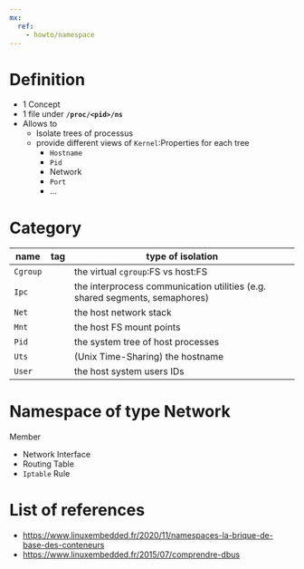 ```yaml
---
mx:  
  ref:
    - howto/namespace
---
```


# Definition
- 1 Concept
- 1 file under **`/proc/<pid>/ns`**    
- Allows to
  - Isolate trees of processus
  - provide different views of  `Kernel`:Properties for each tree
    - `Hostname`
    - `Pid`
    - Network
    - `Port`
    - ...
# Category
|name|tag|type of isolation|
|-|-|-|
|`Cgroup`||the virtual `cgroup`:FS vs host:FS|
|`Ipc`||the interprocess communication utilities (e.g. shared segments, semaphores)|
|`Net`||the host network stack
|`Mnt`||the host FS mount points|
|`Pid`||the system tree of host processes|
|`Uts`||(Unix Time-Sharing) the hostname|
|`User`||the host system users IDs|

# Namespace of type Network
Member
- Network Interface
- Routing Table
- `Iptable` Rule

# List of references
- https://www.linuxembedded.fr/2020/11/namespaces-la-brique-de-base-des-conteneurs
- https://www.linuxembedded.fr/2015/07/comprendre-dbus
